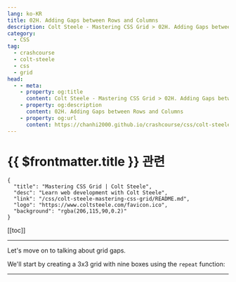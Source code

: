 ```yaml
---
lang: ko-KR
title: 02H. Adding Gaps between Rows and Columns
description: Colt Steele - Mastering CSS Grid > 02H. Adding Gaps between Rows and Columns
category:
  - CSS
tag: 
  - crashcourse
  - colt-steele
  - css
  - grid
head:
  - - meta:
    - property: og:title
      content: Colt Steele - Mastering CSS Grid > 02H. Adding Gaps between Rows and Columns
    - property: og:description
      content: 02H. Adding Gaps between Rows and Columns
    - property: og:url
      content: https://chanhi2000.github.io/crashcourse/css/colt-steele-mastering-css-grid/02H.html
---
```


# {{ $frontmatter.title }} 관련

```component VPCard
{
  "title": "Mastering CSS Grid | Colt Steele",
  "desc": "Learn web development with Colt Steele",
  "link": "/css/colt-steele-mastering-css-grid/README.md",
  "logo": "https://www.coltsteele.com/favicon.ico",
  "background": "rgba(206,115,90,0.2)"
}
```

[[toc]]

---

<SiteInfo
  name="Adding Gaps between Rows and Columns | Colt Steele"
  desc="CSS Grid supports adding gaps between rows and columns, allowing you to put visual space between elements."
  url="https://www.coltsteele.com/tutorials/mastering-css-grid/units-and-utilities/adding-gaps-between-rows-and-columns"
  logo="https://www.coltsteele.com/favicon.ico" 
  preview="https://www.coltsteele.com/api/og?title=Adding+Gaps+between+Rows+and+Columns"/>

<VidStack src="https://stream.mux.com/2aCxdyF01BEen7bXCBuSMb7qzZZODEudVdNmVtJ02YXo00.m3u8?redundant_streams=true" />

Let's move on to talking about grid gaps.

We'll start by creating a 3x3 grid with nine boxes using the `repeat` function:

<!-- TODO: 작성 -->

---
